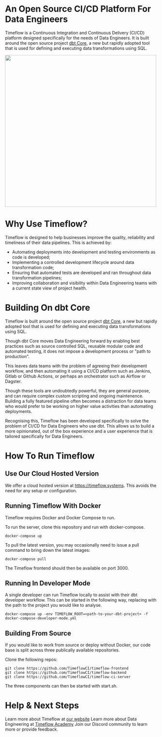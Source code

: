 # An Open Source CI/CD Platform For Data Engineers

Timeflow is a Continuous Integration and Continuous Delivery (CI/CD) platform designed specifically for the needs of Data Engineers.  It is built around the open source project [dbt Core](https://github.com/dbt-labs/dbt-core), a new but rapidly adopted tool that is used for defining and executing data transformations using SQL.

<img src="/timeflow-screenshot.avif" width="500"/>
 
# Why Use Timeflow?

Timeflow is designed to help businesses improve the quality, reliability and timeliness of their data pipelines.  This is achieved by:

- Automating deployments into development and testing environments as code is developed;
- Implementing a controlled development lifecycle around data transformation code;
- Ensuring that automated tests are developed and ran throughout data transformation pipelines;
- Improving collaboration and visibility within Data Engineering teams with a current state view of project health.

# Building On dbt Core

Timeflow is built around the open source project [dbt Core](https://github.com/dbt-labs/dbt-core), a new but rapidly adopted tool that is used for defining and executing data transformations using SQL.

Though dbt Core moves Data Engineering forward by enabling best practices such as source controlled SQL, reusable modular code and automated testing, it does not impose a development process or "path to production".

This leaves data teams with the problem of agreeing their development workflow, and then automating it using a CI/CD platform such as Jenkins, Gitlab or Github Actions, or perhaps an orchestrator such as Airflow or Dagster.

Though these tools are undoubtedly powerful, they are general purpose, and can require complex custom scripting and ongoing maintenence. Building a fully featured pipeline often becomes a distraction for data teams who would prefer to be working on higher value activities than automating deployments.

Recognising this, Timeflow has been developed specifically to solve the problem of CI/CD for Data Engineers who use dbt. This allows us to build a more opinionated, out of the box experience and a user experience that is tailored specifically for Data Engineers.

# How To Run Timeflow


## Use Our Cloud Hosted Version

We offer a cloud hosted version at https://timeflow.systems.  This avoids the need for any setup or configuration.

## Running Timeflow With Docker

Timeflow requires Docker and Docker Compose to run.  

To run the server, clone this repository and run with docker-compose.

```
docker-compose up
```

To pull the latest version, you may occasionally need to issue a pull command to bring down the latest images:

```
docker-compose pull
```

The Timeflow frontend should then be available on port 3000.

## Running In Developer Mode

A single developer can run Timeflow locally to assist with their dbt developer workflow.  This can be started in the following way, replacing _<path-to-your-dbt-project>_ with the path to the project you would like to analyse.  

```
docker-compose up -env TIMEFLOW_ROOT=<path-to-your-dbt-project> -f docker-compose-developer-mode.yml
```

## Building From Source

If you would like to work from source or deploy without Docker, our code base is split across three publically available repositories.  

Clone the following repos:
  
```
git clone https://github.com/TimeflowCI/timeflow-frontend
git clone https://github.com/TimeflowCI/timeflow-backend
git clone https://github.com/TimeflowCI/timeflow-ci-server
```
 
The three components can then be started with start.sh.  

# Help & Next Steps

Learn more about Timeflow at [our website](https://timeflow.systems)
Learn more about Data Engineering at [Timeflow Academy](https://timeflow.academy)
Join our Discord community to learn more or provide feedback.  
